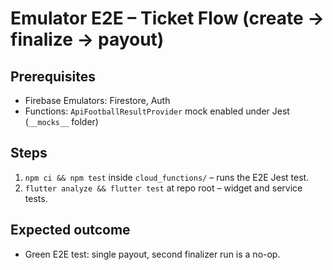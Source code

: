 # Emulator E2E – Ticket Flow (create → finalize → payout)

## Prerequisites
- Firebase Emulators: Firestore, Auth
- Functions: `ApiFootballResultProvider` mock enabled under Jest (`__mocks__` folder)

## Steps
1. `npm ci && npm test` inside `cloud_functions/` – runs the E2E Jest test.
2. `flutter analyze && flutter test` at repo root – widget and service tests.

## Expected outcome
- Green E2E test: single payout, second finalizer run is a no-op.
